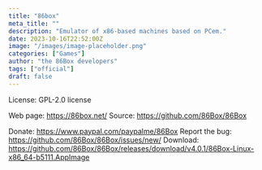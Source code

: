 ```yaml
---
title: "86box"
meta_title: ""
description: "Emulator of x86-based machines based on PCem."
date: 2023-10-16T22:52:00Z
image: "/images/image-placeholder.png"
categories: ["Games"]
author: "the 86Box developers"
tags: ["official"]
draft: false
---
```


License:  GPL-2.0 license

Web page: https://86box.net/
Source: https://github.com/86Box/86Box

Donate: https://www.paypal.com/paypalme/86Box
Report the bug: https://github.com/86Box/86Box/issues/new/
Download: https://github.com/86Box/86Box/releases/download/v4.0.1/86Box-Linux-x86_64-b5111.AppImage
